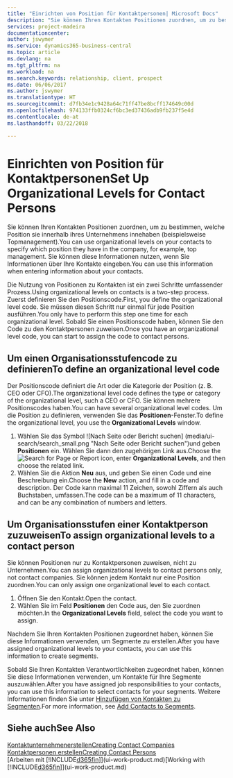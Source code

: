 ```yaml
---
title: "Einrichten von Position für Kontaktpersonen| Microsoft Docs"
description: "Sie können Ihren Kontakten Positionen zuordnen, um zu bestimmen, welche Position sie innerhalb ihres Unternehmens innehaben (beispielsweise Topmanagement)."
services: project-madeira
documentationcenter: 
author: jswymer
ms.service: dynamics365-business-central
ms.topic: article
ms.devlang: na
ms.tgt_pltfrm: na
ms.workload: na
ms.search.keywords: relationship, client, prospect
ms.date: 06/06/2017
ms.author: jswymer
ms.translationtype: HT
ms.sourcegitcommit: d7fb34e1c9428a64c71ff47be8bcff174649c00d
ms.openlocfilehash: 974133ffb0324cf6bc3ed37436adb9fb237f5e4d
ms.contentlocale: de-at
ms.lasthandoff: 03/22/2018

---
```

# <a name="set-up-organizational-levels-for-contact-persons"></a><span data-ttu-id="1b4d5-103">Einrichten von Position für Kontaktpersonen</span><span class="sxs-lookup"><span data-stu-id="1b4d5-103">Set Up Organizational Levels for Contact Persons</span></span>
<span data-ttu-id="1b4d5-104">Sie können Ihren Kontakten Positionen zuordnen, um zu bestimmen, welche Position sie innerhalb ihres Unternehmens innehaben (beispielsweise Topmanagement).</span><span class="sxs-lookup"><span data-stu-id="1b4d5-104">You can use organizational levels on your contacts to specify which position they have in the company, for example, top management.</span></span> <span data-ttu-id="1b4d5-105">Sie können diese Informationen nutzen, wenn Sie Informationen über Ihre Kontakte eingeben.</span><span class="sxs-lookup"><span data-stu-id="1b4d5-105">You can use this information when entering information about your contacts.</span></span>

<span data-ttu-id="1b4d5-106">Die Nutzung von Positionen zu Kontakten ist ein zwei Schritte umfassender Prozess.</span><span class="sxs-lookup"><span data-stu-id="1b4d5-106">Using organizational levels on contacts is a two-step process.</span></span> <span data-ttu-id="1b4d5-107">Zuerst definieren Sie den Positionscode.</span><span class="sxs-lookup"><span data-stu-id="1b4d5-107">First, you define the organizational level code.</span></span> <span data-ttu-id="1b4d5-108">Sie müssen diesen Schritt nur einmal für jede Position ausführen.</span><span class="sxs-lookup"><span data-stu-id="1b4d5-108">You only have to perform this step one time for each organizational level.</span></span> <span data-ttu-id="1b4d5-109">Sobald Sie einen Positionscode haben, können Sie den Code zu den Kontaktpersonen zuweisen.</span><span class="sxs-lookup"><span data-stu-id="1b4d5-109">Once you have an organizational level code, you can start to assign the code to contact persons.</span></span>

## <a name="to-define-an-organizational-level-code"></a><span data-ttu-id="1b4d5-110">Um einen Organisationsstufencode zu definieren</span><span class="sxs-lookup"><span data-stu-id="1b4d5-110">To define an organizational level code</span></span>
<span data-ttu-id="1b4d5-111">Der Positionscode definiert die Art oder die Kategorie der Position (z. B. CEO oder CFO).</span><span class="sxs-lookup"><span data-stu-id="1b4d5-111">The organizational level code defines the type or category of the organizational level, such a CEO  or CFO.</span></span> <span data-ttu-id="1b4d5-112">Sie können mehrere Positionscodes haben.</span><span class="sxs-lookup"><span data-stu-id="1b4d5-112">You can have several organizational level codes.</span></span> <span data-ttu-id="1b4d5-113">Um die Position zu definieren, verwenden Sie das **Positionen**-Fenster.</span><span class="sxs-lookup"><span data-stu-id="1b4d5-113">To define the organizational level, you use the **Organizational Levels** window.</span></span>

1. <span data-ttu-id="1b4d5-114">Wählen Sie das Symbol ![Nach Seite oder Bericht suchen] (media/ui-search/search_small.png "Nach Seite oder Bericht suchen")und geben **Positionen** ein. Wählen Sie dann den zugehörigen Link aus.</span><span class="sxs-lookup"><span data-stu-id="1b4d5-114">Choose the ![Search for Page or Report](media/ui-search/search_small.png "Search for Page or Report icon") icon, enter **Organizational Levels**, and then choose the related link.</span></span>
2. <span data-ttu-id="1b4d5-115">Wählen Sie die Aktion **Neu** aus, und geben Sie einen Code und eine Beschreibung ein.</span><span class="sxs-lookup"><span data-stu-id="1b4d5-115">Choose the **New** action, and fill in a code and description.</span></span> <span data-ttu-id="1b4d5-116">Der Code kann maximal 11 Zeichen, sowohl Ziffern als auch Buchstaben, umfassen.</span><span class="sxs-lookup"><span data-stu-id="1b4d5-116">The code can be a maximum of 11 characters, and can be any combination of numbers and letters.</span></span>

## <a name="to-assign-organizational-levels-to-a-contact-person"></a><span data-ttu-id="1b4d5-117">Um Organisationsstufen einer Kontaktperson zuzuweisen</span><span class="sxs-lookup"><span data-stu-id="1b4d5-117">To assign organizational levels to a contact person</span></span>
<span data-ttu-id="1b4d5-118">Sie können Positionen nur zu Kontaktpersonen zuweisen, nicht zu Unternehmen.</span><span class="sxs-lookup"><span data-stu-id="1b4d5-118">You can assign organizational levels to contact persons only, not contact companies.</span></span> <span data-ttu-id="1b4d5-119">Sie können jedem Kontakt nur eine Position zuordnen.</span><span class="sxs-lookup"><span data-stu-id="1b4d5-119">You can only assign one organizational level to each contact.</span></span>

1. <span data-ttu-id="1b4d5-120">Öffnen Sie den Kontakt.</span><span class="sxs-lookup"><span data-stu-id="1b4d5-120">Open the contact.</span></span>
2. <span data-ttu-id="1b4d5-121">Wählen Sie im Feld **Positionen** den Code aus, den Sie zuordnen möchten.</span><span class="sxs-lookup"><span data-stu-id="1b4d5-121">In the **Organizational Levels** field, select the code you want to assign.</span></span>

<span data-ttu-id="1b4d5-122">Nachdem Sie Ihren Kontakten Positionen zugeordnet haben, können Sie diese Informationen verwenden, um Segmente zu erstellen.</span><span class="sxs-lookup"><span data-stu-id="1b4d5-122">After you have assigned organizational levels to your contacts, you can use this information to create segments.</span></span>

<span data-ttu-id="1b4d5-123">Sobald Sie Ihren Kontakten Verantwortlichkeiten zugeordnet haben, können Sie diese Informationen verwenden, um Kontakte für Ihre Segmente auszuwählen.</span><span class="sxs-lookup"><span data-stu-id="1b4d5-123">After you have assigned job responsibilities to your contacts, you can use this information to select contacts for your segments.</span></span> <span data-ttu-id="1b4d5-124">Weitere Informationen finden Sie unter [Hinzufügen von Kontakten zu Segmenten](marketing-add-contact-segment.md).</span><span class="sxs-lookup"><span data-stu-id="1b4d5-124">For more information, see [Add Contacts to Segments](marketing-add-contact-segment.md).</span></span>

## <a name="see-also"></a><span data-ttu-id="1b4d5-125">Siehe auch</span><span class="sxs-lookup"><span data-stu-id="1b4d5-125">See Also</span></span>
[<span data-ttu-id="1b4d5-126">Kontaktunternehmenerstellen</span><span class="sxs-lookup"><span data-stu-id="1b4d5-126">Creating Contact Companies</span></span>](marketing-create-contact-companies.md)  
[<span data-ttu-id="1b4d5-127">Kontaktpersonen erstellen</span><span class="sxs-lookup"><span data-stu-id="1b4d5-127">Creating Contact Persons</span></span>](marketing-create-contact-persons.md)  
<span data-ttu-id="1b4d5-128">[Arbeiten mit [!INCLUDE[d365fin](includes/d365fin_md.md)]](ui-work-product.md)</span><span class="sxs-lookup"><span data-stu-id="1b4d5-128">[Working with [!INCLUDE[d365fin](includes/d365fin_md.md)]](ui-work-product.md)</span></span>  

